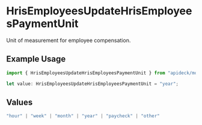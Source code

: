 # HrisEmployeesUpdateHrisEmployeesPaymentUnit

Unit of measurement for employee compensation.

## Example Usage

```typescript
import { HrisEmployeesUpdateHrisEmployeesPaymentUnit } from "apideck/models/operations";

let value: HrisEmployeesUpdateHrisEmployeesPaymentUnit = "year";
```

## Values

```typescript
"hour" | "week" | "month" | "year" | "paycheck" | "other"
```